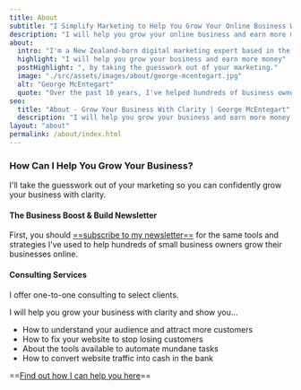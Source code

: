 ```yaml
---
title: About
subtitle: "I Simplify Marketing to Help You Grow Your Online Business With Clarity and Confidence"
description: "I will help you grow your online business and earn more money by taking the guesswork out of your marketing."
about:
  intro: "I'm a New Zealand-born digital marketing expert based in the United Kingdom."
  highlight: "I will help you grow your business and earn more money"
  postHighlight: ", by taking the guesswork out of your marketing."
  image: "./src/assets/images/about/george-mcentegart.jpg"
  alt: "George McEntegart"
  quote: "Over the past 10 years, I've helped hundreds of business owners and entrepreneurs understand their audience and create websites and emails that actually convert."
seo:
  title: "About - Grow Your Business With Clarity | George McEntegart"
  description: "I will help you grow your business and earn more money by taking the guesswork out of your marketing."
layout: "about"
permalink: /about/index.html
---
```


### How Can I Help You Grow Your Business?

I'll take the guesswork out of your marketing so you can confidently grow your business with clarity.

#### The Business Boost & Build Newsletter

First, you should [==subscribe to my newsletter==](/newsletter) for the same tools and strategies I've used to help hundreds of small business owners grow their businesses online.

#### Consulting Services

I offer one-to-one consulting to select clients.

I will help you grow your business with clarity and show you...

- How to understand your audience and attract more customers
- How to fix your website to stop losing customers
- About the tools available to automate mundane tasks
- How to convert website traffic into cash in the bank

 ==[Find out how I can help you here](/consulting)==